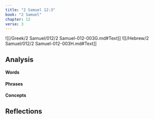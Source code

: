 ```yaml
---
title: "2 Samuel 12:3"
book: "2 Samuel"
chapter: 12
verse: 3
---
```

![[/Greek/2 Samuel/012/2 Samuel-012-003G.md#Text]]
![[/Hebrew/2 Samuel/012/2 Samuel-012-003H.md#Text]]

## Analysis

#### Words

#### Phrases

#### Concepts

## Reflections
